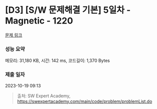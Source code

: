 # [D3] [S/W 문제해결 기본] 5일차 - Magnetic - 1220 

[문제 링크](https://swexpertacademy.com/main/code/problem/problemDetail.do?contestProbId=AV14hwZqABsCFAYD) 

### 성능 요약

메모리: 31,180 KB, 시간: 142 ms, 코드길이: 1,370 Bytes

### 제출 일자

2023-10-19 09:13



> 출처: SW Expert Academy, https://swexpertacademy.com/main/code/problem/problemList.do